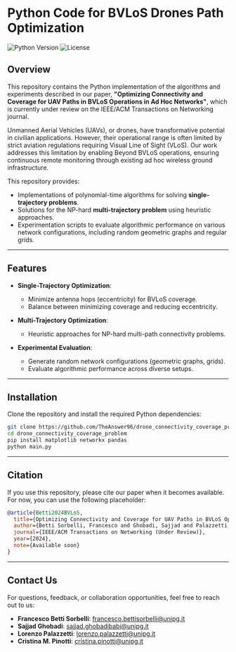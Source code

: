 # Python Code for BVLoS Drones Path Optimization

![Python Version](https://img.shields.io/badge/python-3.8%2B-blue)
![License](https://img.shields.io/badge/license-MIT-green)

## Overview

This repository contains the Python implementation of the algorithms and experiments described in our paper, **"Optimizing Connectivity and Coverage for UAV Paths in BVLoS Operations in Ad Hoc Networks"**, which is currently under review on the IEEE/ACM Transactions on Networking journal.

Unmanned Aerial Vehicles (UAVs), or drones, have transformative potential in civilian applications.
However, their operational range is often limited by strict aviation regulations requiring Visual Line of Sight (VLoS). 
Our work addresses this limitation by enabling Beyond BVLoS operations, ensuring continuous remote monitoring through existing ad hoc wireless ground infrastructure.

This repository provides:
- Implementations of polynomial-time algorithms for solving **single-trajectory problems**.
- Solutions for the NP-hard **multi-trajectory problem** using heuristic approaches.
- Experimentation scripts to evaluate algorithmic performance on various network configurations, including random geometric graphs and regular grids.

---

## Features

- **Single-Trajectory Optimization**:
  - Minimize antenna hops (eccentricity) for BVLoS coverage.
  - Balance between minimizing coverage and reducing eccentricity.

- **Multi-Trajectory Optimization**:
  - Heuristic approaches for NP-hard multi-path connectivity problems.

- **Experimental Evaluation**:
  - Generate random network configurations (geometric graphs, grids).
  - Evaluate algorithmic performance across diverse setups.

---

## Installation

Clone the repository and install the required Python dependencies:
```bash
git clone https://github.com/TheAnswer96/drone_connectivity_coverage_problem.git
cd drone_connectivity_coverage_problem
pip install matplotlib networkx pandas
python main.py
```
---
## Citation

If you use this repository, please cite our paper when it becomes available. For now, you can use the following placeholder:

```bibtex
@article{Betti2024BVLoS,
  title={Optimizing Connectivity and Coverage for UAV Paths in BVLoS Operations in Ad Hoc Networks},
  author={Betti Sorbelli, Francesco and Ghobadi, Sajjad and Palazzetti, Lorenzo and Pinotti, Cristina M.},
  journal={IEEE/ACM Transactions on Networking (Under Review)},
  year={2024},
  note={Available soon}
}
```
---
## Contact Us

For questions, feedback, or collaboration opportunities, feel free to reach out to us:

- **Francesco Betti Sorbelli**: [francesco.bettisorbelli@unipg.it](mailto:francesco.bettisorbelli@unipg.it)
- **Sajjad Ghobadi**: [sajjad.ghobadibabi@unipg.it](mailto:sajjad.ghobadibabi@unipg.it)
- **Lorenzo Palazzetti**: [lorenzo.palazzetti@unipg.it](mailto:lorenzo.palazzetti@unipg.it)
- **Cristina M. Pinotti**: [cristina.pinotti@unipg.it](mailto:cristina.pinotti@unipg.it)

